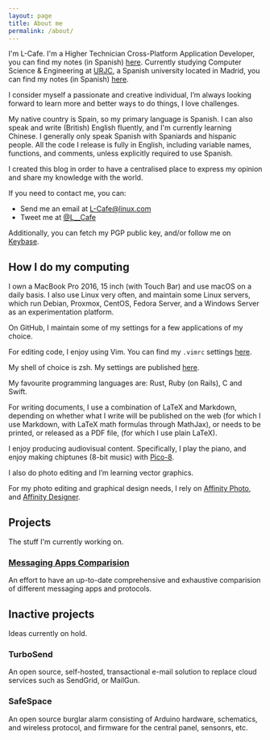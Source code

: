 ```yaml
---
layout: page
title: About me
permalink: /about/
---
```


I'm L-Cafe. I'm a Higher Technician Cross-Platform Application Developer, you
can find my notes (in Spanish) [here](https://github.com/L-Cafe/Apuntesdam2015).
Currently studying Computer Science & Engineering at
[URJC](http://www.urjc.es/), a Spanish university located in Madrid, you can
find my notes (in Spanish) [here](https://github.com/L-Cafe/II-URJC-2016).

I consider myself a passionate and creative individual, I’m always looking forward to learn more and better ways to do things, I love challenges.

My native country is Spain, so my primary language is Spanish. I can also speak
and write (British) English fluently, and I'm currently learning Chinese.
I generally only speak Spanish with Spaniards and hispanic people. All the code
I release is fully in English, including variable names, functions, and
comments, unless explicitly required to use Spanish.

I created this blog in order to have a centralised place to express my opinion
and share my knowledge with the world.

If you need to contact me, you can:

- Send me an email at <L-Cafe@linux.com>
- Tweet me at [@L__Cafe](https://twitter.com/L__Cafe)

Additionally, you can fetch my PGP public key, and/or follow me on [Keybase](https://keybase.io/lcafe).

## How I do my computing

I own a MacBook Pro 2016, 15 inch (with Touch Bar) and use macOS on a daily
basis. I also use Linux very often, and maintain some Linux servers, which run
Debian, Proxmox, CentOS, Fedora Server, and a Windows Server as an
experimentation platform.

On GitHub, I maintain some of my settings for a few applications of my choice.

For editing code, I enjoy using Vim. You can find my `.vimrc` settings
[here](https://github.com/L-Cafe/My-Preferences/tree/master/vim).

My shell of choice is zsh. My settings are published
[here](https://github.com/L-Cafe/My-Preferences/tree/master/macOS).

My favourite programming languages are: Rust, Ruby (on Rails), C and Swift.

For writing documents, I use a combination of LaTeX and Markdown, depending on
whether what I write will be published on the web (for which I use Markdown,
with LaTeX math formulas through MathJax), or needs to be printed, or released
as a PDF file, (for which I use plain LaTeX).

I enjoy producing audiovisual content. Specifically, I play the piano, and enjoy making chiptunes (8-bit music) with [Pico-8](http://www.lexaloffle.com/pico-8.php).

I also do photo editing and I’m learning vector graphics.

For my photo editing and graphical design needs, I rely on
[Affinity Photo](https://affinity.serif.com/en-gb/photo/), and 
[Affinity Designer](https://affinity.serif.com/en-gb/designer/).

## Projects

The stuff I'm currently working on.

### [Messaging Apps Comparision](https://github.com/L-Cafe/Messaging-Apps-Comparision)

An effort to have an up-to-date comprehensive and exhaustive comparision of
different messaging apps and protocols.

## Inactive projects

Ideas currently on hold.

### TurboSend

An open source, self-hosted, transactional e-mail solution to replace cloud
services such as SendGrid, or MailGun.

### SafeSpace

An open source burglar alarm consisting of Arduino hardware, schematics, and
wireless protocol, and firmware for the central panel, sensonrs, etc.
